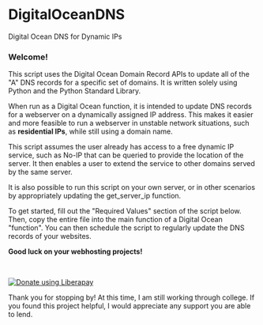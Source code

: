 # DigitalOceanDNS
Digital Ocean DNS for Dynamic IPs

### Welcome!

This script uses the Digital Ocean Domain Record APIs to update all of the "A" DNS records for a specific set of domains. It is written solely using Python and the Python Standard Library.

When run as a Digital Ocean function, it is intended to update DNS records for a webserver on a dynamically assigned IP address. This makes it easier and more feasible to run a webserver in unstable network situations, such as **residential IPs**, while still using a domain name.

This script assumes the user already has access to a free dynamic IP service, such as No-IP that can be queried to provide the location of the server. It then enables a user to extend the service to other domains served by the same server.

It is also possible to run this script on your own server, or in other scenarios by appropriately updating the get_server_ip function.

To get started, fill out the "Required Values" section of the script below. Then, copy the entire file into the main function of a Digital Ocean "function". You can then schedule the script to regularly update the DNS records of your websites.

**Good luck on your webhosting projects!**

<br>

<noscript><a href="https://liberapay.com/MusubiToTheMax/donate"><img alt="Donate using Liberapay" src="https://liberapay.com/assets/widgets/donate.svg"></a></noscript>

Thank you for stopping by! At this time, I am still working through college. If you found this project helpful, I would appreciate any support you are able to lend.
